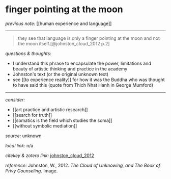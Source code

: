 # finger pointing at the moon

_previous note:_  [[human experience and language]]

---

>they see that language is only a finger pointing at the moon and not the moon itself.[@johnston_cloud_2012 p.2]

_questions & thoughts:_

- I understand this phrase to encapsulate the power, limitations and beauty of artistic thinking and practice in the academy
- Johnston's text (or the original unknown text)
- see [[to experience reality]] for how it was the Buddha who was thought to have said this (quote from Thich Nhat Hanh in George Mumford)

--- 

_consider:_ 

- [[art practice and artistic research]]
- [[search for truth]]
- [[somatics is the field which studies the soma]]
- [[without symbolic mediation]]


_source:_ unknown

_local link:_ n/a

_citekey & zotero link:_ [johnston_cloud_2012](zotero://select/items/1_5C9D6UZA)

_reference:_ Johnston, W., 2012. _The Cloud of Unknowing, and The Book of Privy Counseling_. Image.



